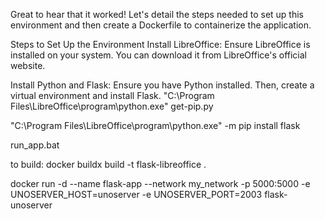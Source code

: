 Great to hear that it worked! Let's detail the steps needed to set up this environment and then create a Dockerfile to containerize the application.

Steps to Set Up the Environment
Install LibreOffice: Ensure LibreOffice is installed on your system. You can download it from LibreOffice's official website.

Install Python and Flask: Ensure you have Python installed. Then, create a virtual environment and install Flask.
"C:\Program Files\LibreOffice\program\python.exe" get-pip.py


"C:\Program Files\LibreOffice\program\python.exe" -m pip install flask

run_app.bat


to build:
docker buildx build -t flask-libreoffice .

docker run -d --name flask-app --network my_network -p 5000:5000 -e UNOSERVER_HOST=unoserver -e UNOSERVER_PORT=2003 flask-unoserver
